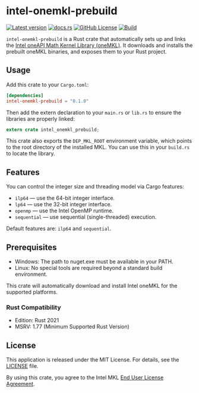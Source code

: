 # intel-onemkl-prebuild

[![Latest version](https://img.shields.io/crates/v/intel-onemkl-prebuild.svg)](https://crates.io/crates/intel-onemkl-prebuild)
[![docs.rs](https://img.shields.io/docsrs/intel-onemkl-prebuild)](https://docs.rs/intel-onemkl-prebuild)
[![GitHub License](https://img.shields.io/github/license/jkawamoto/intel-onemkl-prebuild)](https://github.com/jkawamoto/intel-onemkl-prebuild/blob/main/LICENSE)
[![Build](https://github.com/jkawamoto/intel-onemkl-prebuild/actions/workflows/build.yaml/badge.svg)](https://github.com/jkawamoto/intel-onemkl-prebuild/actions/workflows/build.yaml)

`intel-onemkl-prebuild` is a Rust crate that automatically sets up and links the
[Intel oneAPI Math Kernel Library (oneMKL)](https://www.intel.com/content/www/us/en/developer/tools/oneapi/onemkl.html).
It downloads and installs the prebuilt oneMKL binaries, and exposes them to your Rust project.

## Usage

Add this crate to your `Cargo.toml`:

```toml
[dependencies]
intel-onemkl-prebuild = "0.1.0"
```

Then add the extern declaration to your `main.rs` or `lib.rs` to ensure the libraries are properly linked:

```rust
extern crate intel_onemkl_prebuild;
```

This crate also exports the `DEP_MKL_ROOT` environment variable,
which points to the root directory of the installed MKL.
You can use this in your `build.rs` to locate the library.

## Features

You can control the integer size and threading model via Cargo features:

- `ilp64` — use the 64-bit integer interface.
- `lp64` — use the 32-bit integer interface.
- `openmp` — use the Intel OpenMP runtime.
- `sequential` — use sequential (single-threaded) execution.

Default features are: `ilp64` and `sequential`.

## Prerequisites

- Windows: The path to nuget.exe must be available in your PATH.
- Linux: No special tools are required beyond a standard build environment.

This crate will automatically download and install Intel oneMKL for the supported platforms.

### Rust Compatibility

- Edition: Rust 2021
- MSRV: 1.77 (Minimum Supported Rust Version)

## License

This application is released under the MIT License. For details, see the [LICENSE](LICENSE) file.

By using this crate, you agree to the Intel MKL
[End User License Agreement](https://www.intel.com/content/www/us/en/developer/articles/license/end-user-license-agreement.html).
